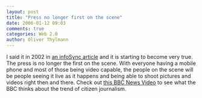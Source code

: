```yaml
---
layout: post
title: "Press no longer first on the scene"
date: 2006-01-12 09:03
comments: true
categories: Web 2.0
author: Oliver Thylmann
---
```





I said it in 2002 in [an infoSync article](http://blog.thylmann.net/2002/11/blogging_goes_w.html) and it is starting to become very true. The press is no longer the first on the scene. With everyone having a mobile phone and most of those being video capable, the people on the scene will be people seeing it live as it happens and being able to shoot pictures and videos right then and there. Check out [this BBC News Video](http://www.smartmobs.com/archive/2006/01/11/bbc_how_mobile.html) to see what the BBC thinks about the trend of citizen journalism.







